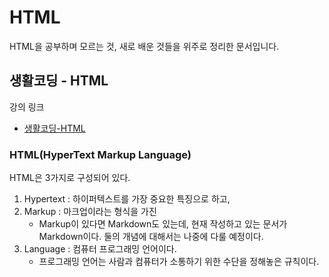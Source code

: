 # HTML

HTML을 공부하며 모르는 것, 새로 배운 것들을 위주로 정리한 문서입니다.

## 생활코딩 - HTML

강의 링크
- [생활코딩-HTML](https://opentutorials.org/course/2039)

### HTML(HyperText Markup Language)

HTML은 3가지로 구성되어 있다.
1. Hypertext : 하이퍼텍스트를 가장 중요한 특징으로 하고,
2. Markup : 마크업이라는 형식을 가진
   - Markup이 있다면 Markdown도 있는데, 현재 작성하고 있는 문서가 Markdown이다. 둘의 개념에 대해서는 나중에 다룰 예정이다.
3. Language : 컴퓨터 프로그래밍 언어이다.
   - 프로그래밍 언어는 사람과 컴퓨터가 소통하기 위한 수단을 정해놓은 규칙이다.
